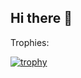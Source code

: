 ## Hi there 👋

Trophies:

[![trophy](https://github-profile-trophy.vercel.app/?username=dragonfi&theme=onedark)](https://github.com/ryo-ma/github-profile-trophy)

<!--
**dragonfi/dragonfi** is a ✨ _special_ ✨ repository because its `README.md` (this file) appears on your GitHub profile.

Here are some ideas to get you started:

- 🔭 I’m currently working on ...
- 🌱 I’m currently learning ...
- 👯 I’m looking to collaborate on ...
- 🤔 I’m looking for help with ...
- 💬 Ask me about ...
- 📫 How to reach me: ...
- 😄 Pronouns: ...
- ⚡ Fun fact: ...
-->
